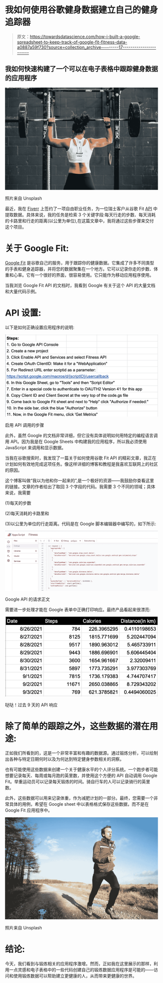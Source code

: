 # 我如何使用谷歌健身数据建立自己的健身追踪器

> 原文：<https://towardsdatascience.com/how-i-built-a-google-spreadsheet-to-keep-track-of-google-fit-fitness-data-a0887a59f730?source=collection_archive---------17----------------------->

## 我如何快速构建了一个可以在电子表格中跟踪健身数据的应用程序

![](img/dee160ddfeefb46cbe9bbdc27c358f47.png)

照片来自 Unsplash

最近，我在 [Fiverr](https://www.fiverr.com/basillatif?up_rollout=true) 上签约了一项自由职业任务，为一位瑞士客户从谷歌 Fit [API](https://developers.google.com/fit) 中提取数据。具体来说，我的任务是检索 3 个关键字段:每天行走的步数、每天消耗的卡路里和行走的距离(以公里为单位),在这篇文章中，我将通过这些步骤来交付这个项目。

# 关于 Google Fit:

[Google Fit](https://www.google.com/fit/) 是谷歌自己的服务，用于跟踪你的健康数据。它集成了许多不同类型的手表和健身追踪器，并将您的数据聚集在一个地方。它可以记录你走的步数、体重和心率。它有一个很好的界面，很容易使用。它只能作为移动应用程序使用。

当我浏览 Google Fit API 的文档时，我看到 Google 有关于这个 API 的大量文档和大量代码示例。

# API 设置:

以下是如何正确设置应用程序的说明:

![](img/54be1d2ede86f843394b77c631d9d44b.png)

启用 API 调用的步骤

此外，虽然 Google 的文档非常详细，但它没有具体说明如何用特定的编程语言调用 API。因为我是在 Google Sheets 中构建我的应用程序，所以我必须使用 JavaScript 来调用和显示数据。

当我在谷歌搜索时，我发现了一篇关于如何使用谷歌 Fit API 的精彩文章，我正在计划如何有效地完成这项任务。像这样详细的博客和教程是我喜欢互联网上的社区的原因。

这个博客叫做“我以为他和你一起来的”,是一个极好的资源——我鼓励你查看这里的链接。文章的作者给出了取回 3 个字段的代码。我需要 3 个不同的领域；具体来说，我需要

(1)每天的步数

(2)每天消耗的卡路里和

(3)以公里为单位的行走距离。代码是在 Google 脚本编辑器中编写的，如下所示:

![](img/cc3bb02af0beecea2877bd98c1fcfcd1.png)

Google API 的请求正文

需要进一步处理才能在 Google 表单中正确打印响应。最终产品看起来很漂亮:

![](img/450cd7e4c854cf81edb5d841dfc0fef9.png)

哒哒！过去 9 天的 API 响应

# 除了简单的跟踪之外，这些数据的潜在用途:

正如我们所看到的，这是一个非常丰富和有趣的数据源。通过锻炼分析，可以绘制出各种与特定日期何时以及为何达到特定健身参数相关的洞察。

也有可能使用这些数据来创建一个关于健康水平的个人评分系统。一个跑步者可能想要记录每天、每周或每月跑的英里数，并使用这个方便的 API 自动调用 Google Fit。举重运动员可以记录每天锻炼的时间。骑自行车的人可以记录骑行的英里数。

此外，这些数据可以用来记录体重，作为减肥计划的一部分。最终，您需要一个非常具体的用例，希望在 Google sheet 中以表格格式保存这些数据，而不是在 Google Fit 应用程序中。

![](img/6e8834aff409606f2fc0993a90e9fafa.png)

照片来自 Unsplash

# 结论:

今天，我们看到与锻炼相关的应用程序激增。然而，正如我在这里展示的那样，利用一点灵感和电子表格中的一些代码创建自己的锻炼数据应用程序是可能的——访问和使用锻炼数据可以帮助建立更健康的人，从而带来更健康的世界。